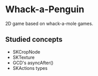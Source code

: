 # Whack-a-Penguin 

2D game based on whack-a-mole games.

## Studied concepts

- SKCropNode
- SKTexture
- GCD's asyncAfter()
- SKActions types
